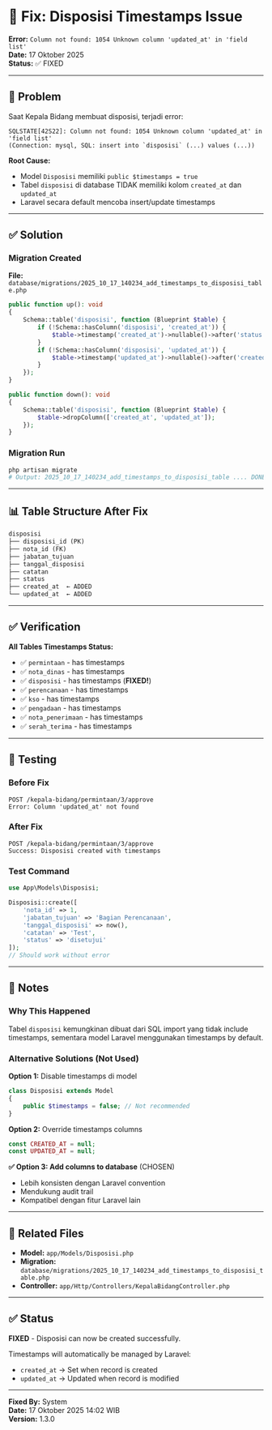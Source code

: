 # 🔧 Fix: Disposisi Timestamps Issue

**Error:** `Column not found: 1054 Unknown column 'updated_at' in 'field list'`  
**Date:** 17 Oktober 2025  
**Status:** ✅ FIXED

---

## 🐛 Problem

Saat Kepala Bidang membuat disposisi, terjadi error:

```
SQLSTATE[42S22]: Column not found: 1054 Unknown column 'updated_at' in 'field list'
(Connection: mysql, SQL: insert into `disposisi` (...) values (...))
```

**Root Cause:**
- Model `Disposisi` memiliki `public $timestamps = true`
- Tabel `disposisi` di database TIDAK memiliki kolom `created_at` dan `updated_at`
- Laravel secara default mencoba insert/update timestamps

---

## ✅ Solution

### Migration Created

**File:** `database/migrations/2025_10_17_140234_add_timestamps_to_disposisi_table.php`

```php
public function up(): void
{
    Schema::table('disposisi', function (Blueprint $table) {
        if (!Schema::hasColumn('disposisi', 'created_at')) {
            $table->timestamp('created_at')->nullable()->after('status');
        }
        if (!Schema::hasColumn('disposisi', 'updated_at')) {
            $table->timestamp('updated_at')->nullable()->after('created_at');
        }
    });
}

public function down(): void
{
    Schema::table('disposisi', function (Blueprint $table) {
        $table->dropColumn(['created_at', 'updated_at']);
    });
}
```

### Migration Run

```bash
php artisan migrate
# Output: 2025_10_17_140234_add_timestamps_to_disposisi_table .... DONE
```

---

## 📊 Table Structure After Fix

```sql
disposisi
├── disposisi_id (PK)
├── nota_id (FK)
├── jabatan_tujuan
├── tanggal_disposisi
├── catatan
├── status
├── created_at  ← ADDED
└── updated_at  ← ADDED
```

---

## ✅ Verification

**All Tables Timestamps Status:**
- ✅ `permintaan` - has timestamps
- ✅ `nota_dinas` - has timestamps
- ✅ `disposisi` - has timestamps (**FIXED!**)
- ✅ `perencanaan` - has timestamps
- ✅ `kso` - has timestamps
- ✅ `pengadaan` - has timestamps
- ✅ `nota_penerimaan` - has timestamps
- ✅ `serah_terima` - has timestamps

---

## 🎯 Testing

### Before Fix
```
POST /kepala-bidang/permintaan/3/approve
Error: Column 'updated_at' not found
```

### After Fix
```
POST /kepala-bidang/permintaan/3/approve
Success: Disposisi created with timestamps
```

### Test Command
```php
use App\Models\Disposisi;

Disposisi::create([
    'nota_id' => 1,
    'jabatan_tujuan' => 'Bagian Perencanaan',
    'tanggal_disposisi' => now(),
    'catatan' => 'Test',
    'status' => 'disetujui'
]);
// Should work without error
```

---

## 📝 Notes

### Why This Happened

Tabel `disposisi` kemungkinan dibuat dari SQL import yang tidak include timestamps, sementara model Laravel menggunakan timestamps by default.

### Alternative Solutions (Not Used)

**Option 1:** Disable timestamps di model
```php
class Disposisi extends Model
{
    public $timestamps = false; // Not recommended
}
```

**Option 2:** Override timestamps columns
```php
const CREATED_AT = null;
const UPDATED_AT = null;
```

**✅ Option 3: Add columns to database** (CHOSEN)
- Lebih konsisten dengan Laravel convention
- Mendukung audit trail
- Kompatibel dengan fitur Laravel lain

---

## 🔗 Related Files

- **Model:** `app/Models/Disposisi.php`
- **Migration:** `database/migrations/2025_10_17_140234_add_timestamps_to_disposisi_table.php`
- **Controller:** `app/Http/Controllers/KepalaBidangController.php`

---

## ✅ Status

**FIXED** - Disposisi can now be created successfully.

Timestamps will automatically be managed by Laravel:
- `created_at` → Set when record is created
- `updated_at` → Updated when record is modified

---

**Fixed By:** System  
**Date:** 17 Oktober 2025 14:02 WIB  
**Version:** 1.3.0
